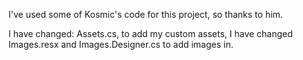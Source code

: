 I've used some of Kosmic's code for this project, so thanks to him.

I have changed: Assets.cs, to add my custom assets, I have changed Images.resx and Images.Designer.cs to add images in.
